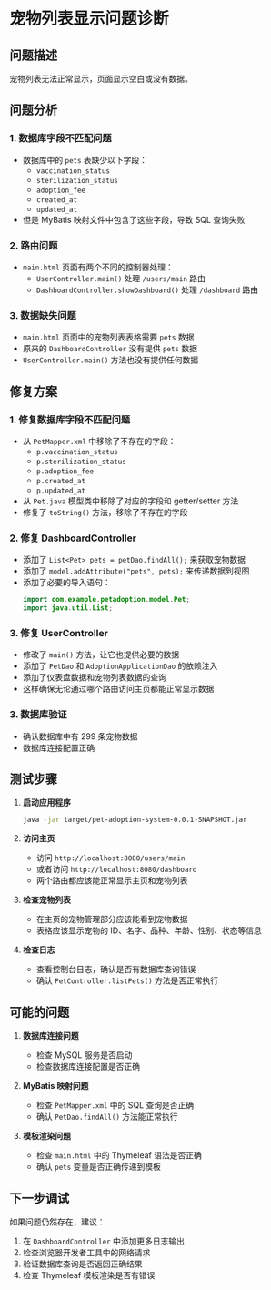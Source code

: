 # 宠物列表显示问题诊断

## 问题描述
宠物列表无法正常显示，页面显示空白或没有数据。

## 问题分析

### 1. 数据库字段不匹配问题
- 数据库中的 `pets` 表缺少以下字段：
  - `vaccination_status`
  - `sterilization_status`
  - `adoption_fee`
  - `created_at`
  - `updated_at`
- 但是 MyBatis 映射文件中包含了这些字段，导致 SQL 查询失败

### 2. 路由问题
- `main.html` 页面有两个不同的控制器处理：
  - `UserController.main()` 处理 `/users/main` 路由
  - `DashboardController.showDashboard()` 处理 `/dashboard` 路由

### 3. 数据缺失问题
- `main.html` 页面中的宠物列表表格需要 `pets` 数据
- 原来的 `DashboardController` 没有提供 `pets` 数据
- `UserController.main()` 方法也没有提供任何数据

## 修复方案

### 1. 修复数据库字段不匹配问题
- 从 `PetMapper.xml` 中移除了不存在的字段：
  - `p.vaccination_status`
  - `p.sterilization_status`
  - `p.adoption_fee`
  - `p.created_at`
  - `p.updated_at`
- 从 `Pet.java` 模型类中移除了对应的字段和 getter/setter 方法
- 修复了 `toString()` 方法，移除了不存在的字段

### 2. 修复 DashboardController
- 添加了 `List<Pet> pets = petDao.findAll();` 来获取宠物数据
- 添加了 `model.addAttribute("pets", pets);` 来传递数据到视图
- 添加了必要的导入语句：
  ```java
  import com.example.petadoption.model.Pet;
  import java.util.List;
  ```

### 3. 修复 UserController
- 修改了 `main()` 方法，让它也提供必要的数据
- 添加了 `PetDao` 和 `AdoptionApplicationDao` 的依赖注入
- 添加了仪表盘数据和宠物列表数据的查询
- 这样确保无论通过哪个路由访问主页都能正常显示数据

### 3. 数据库验证
- 确认数据库中有 299 条宠物数据
- 数据库连接配置正确

## 测试步骤

1. **启动应用程序**
   ```bash
   java -jar target/pet-adoption-system-0.0.1-SNAPSHOT.jar
   ```

2. **访问主页**
   - 访问 `http://localhost:8080/users/main`
   - 或者访问 `http://localhost:8080/dashboard`
   - 两个路由都应该能正常显示主页和宠物列表

3. **检查宠物列表**
   - 在主页的宠物管理部分应该能看到宠物数据
   - 表格应该显示宠物的 ID、名字、品种、年龄、性别、状态等信息

4. **检查日志**
   - 查看控制台日志，确认是否有数据库查询错误
   - 确认 `PetController.listPets()` 方法是否正常执行

## 可能的问题

1. **数据库连接问题**
   - 检查 MySQL 服务是否启动
   - 检查数据库连接配置是否正确

2. **MyBatis 映射问题**
   - 检查 `PetMapper.xml` 中的 SQL 查询是否正确
   - 确认 `PetDao.findAll()` 方法能正常执行

3. **模板渲染问题**
   - 检查 `main.html` 中的 Thymeleaf 语法是否正确
   - 确认 `pets` 变量是否正确传递到模板

## 下一步调试

如果问题仍然存在，建议：

1. 在 `DashboardController` 中添加更多日志输出
2. 检查浏览器开发者工具中的网络请求
3. 验证数据库查询是否返回正确结果
4. 检查 Thymeleaf 模板渲染是否有错误 